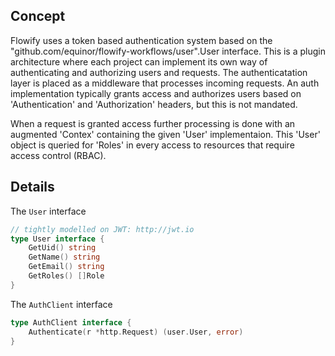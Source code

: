 ## Concept
Flowify uses a token based authentication system based on the "github.com/equinor/flowify-workflows/user".User interface. This is a plugin architecture where each project can implement its own way of authenticating and authorizing users and requests.
The authenticatation layer is placed as a middleware that processes  incoming requests. An auth implementation typically grants access and authorizes users based on 'Authentication' and 'Authorization' headers, but this is not mandated. 

When a request is granted access further processing is done with an augmented 'Contex' containing the given 'User' implementaion. This 'User' object is queried for 'Roles' in every access to resources that require access control (RBAC).

## Details

The `User` interface
```go
// tightly modelled on JWT: http://jwt.io
type User interface {
	GetUid() string
	GetName() string
	GetEmail() string
	GetRoles() []Role
}
```

The `AuthClient` interface
```go
type AuthClient interface {
	Authenticate(r *http.Request) (user.User, error)
}
```
